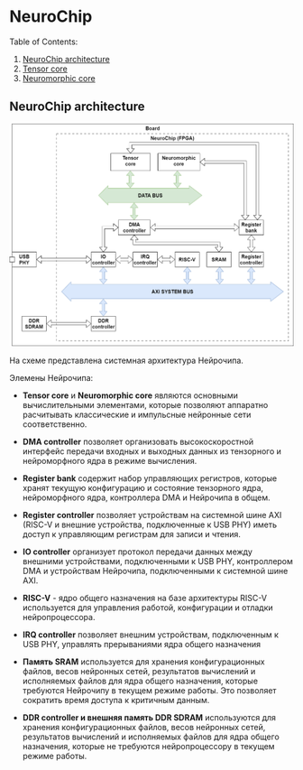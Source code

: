 # NeuroChip

Table of Contents:

1. [NeuroChip architecture](#NeuroChip-architecture)
2. [Tensor core](/tensor_core/README.md)
3. [Neuromorphic core](/neuromorphic_core/readme.md)

## NeuroChip architecture <a name="NeuroChip-architecture"></a>

<img alt="NeuroChip system architecture" src="docs/imgs/neurochip_sys_arch.png" width="800"/>

На схеме представлена системная архитектура Нейрочипа.

Элемены Нейрочипа:

- __Tensor core__ и __Neuromorphic core__ являются основными вычислительными элементами, которые позволяют аппаратно расчитывать классические и импульсные нейронные сети соответственно.

- __DMA controller__ позволяет организовать высокоскоростной интерфейс передачи входных и выходных данных из тензорного и нейроморфного ядра в режиме вычисления.

- __Register bank__ содержит набор управляющих регистров, которые хранят текущую конфигурацию и состояние тензорного ядра, нейроморфного ядра, контроллера DMA и Нейрочипа в общем.

- __Register controller__ позволяет устройствам на системной шине AXI (RISC-V и внешние устройства, подключенные к USB PHY) иметь доступ к управляющим регистрам для записи и чтения.

- __IO controller__ организует протокол передачи данных между внешними устройствами, подключенными к USB PHY, контроллером DMA и устройствам Нейрочипа, подключенными к системной шине AXI.

- __RISC-V__ - ядро общего назначения на базе архитектуры RISC-V используется для управления работой, конфигурации и отладки нейропроцессора.

- __IRQ controller__ позволяет внешним устройствам, подключенным к USB PHY, управлять прерываниями ядра общего назначения 

- __Память SRAM__ используется для хранения конфигурационных файлов, весов нейронных сетей, результатов вычислений и исполняемых файлов для ядра общего назначения, которые требуются Нейрочипу в текущем режиме работы. Это позволяет сократить время доступа к критичным данным.

- __DDR controller и внешняя память DDR SDRAM__ используются для хранения конфигурационных файлов, весов нейронных сетей, результатов вычислений и исполняемых файлов для ядра общего назначения, которые не требуются нейропроцессору в текущем режиме работы.




